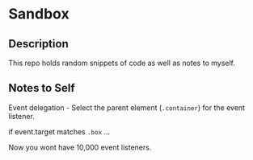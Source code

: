 # Sandbox

## Description

This repo holds random snippets of code as well as notes to myself.

## Notes to Self

Event delegation - Select the parent element (`.container`) for the event listener.

if event.target matches `.box` ...

Now you wont have 10,000 event listeners.